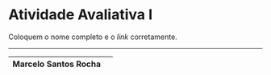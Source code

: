 # Atividade Avaliativa I

Coloquem o nome completo e o *link* corretamente.

---

Marcelo Santos Rocha |  [](https://github.com/mrocha2111s/01_atividade-avaliativa)
--- | ---
